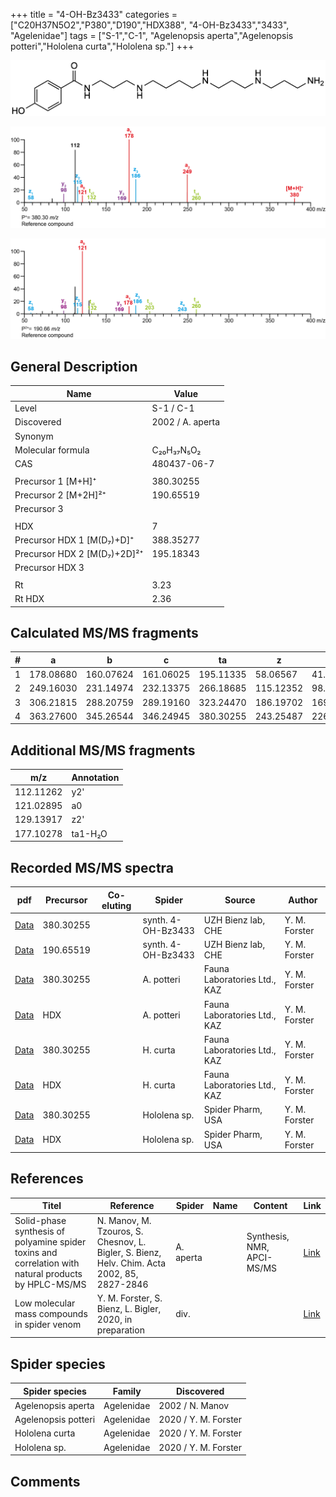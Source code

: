+++
title = "4-OH-Bz3433"
categories = ["C20H37N5O2","P380","D190","HDX388",
"4-OH-Bz3433","3433",
"Agelenidae"]
tags = ["S-1","C-1",
"Agelenopsis aperta","Agelenopsis potteri","Hololena curta","Hololena sp."]
+++

![](/img/4-OH-Bz3433.png)

![](/img_MSMS/380_4-OH-Bz3433.png?classes=border)

![](/img_MSMS/380_4-OH-Bz3433_2.png?classes=border)

## General Description

| Name                        | Value            |
|-----------------------------|------------------|
| Level                       | S-1 / C-1                |
| Discovered                  | 2002 / A. aperta |
| Synonym                     |                  |
| Molecular formula           | C₂₀H₃₇N₅O₂       |
| CAS                         | 480437-06-7      |
|                             |                  |
| Precursor 1 [M+H]⁺          | 380.30255        |
| Precursor 2 [M+2H]²⁺        | 190.65519        |
| Precursor 3                 |                  |
|                             |                  |
| HDX                         | 7                |
| Precursor HDX 1 [M(D₇)+D]⁺   | 388.35277        |
| Precursor HDX 2 [M(D₇)+2D]²⁺ | 195.18343        |
| Precursor HDX 3             |                  |
|                             |                  |
| Rt                          | 3.23             |
| Rt HDX                      | 2.36                 |

## Calculated MS/MS fragments

| # | a         | b         | c         | ta        | z         | y         | tz        |
|---|-----------|-----------|-----------|-----------|-----------|-----------|-----------|
| 1 | 178.08680 | 160.07624 | 161.06025 | 195.11335 | 58.06567  | 41.03912  | 75.09222  |
| 2 | 249.16030 | 231.14974 | 232.13375 | 266.18685 | 115.12352 | 98.09697  | 132.15007 |
| 3 | 306.21815 | 288.20759 | 289.19160 | 323.24470 | 186.19702 | 169.17047 | 203.22357 |
| 4 | 363.27600 | 345.26544 | 346.24945 | 380.30255 | 243.25487 | 226.22832 | 260.28142 |

## Additional MS/MS fragments

| m/z       | Annotation |
|-----------|------------|
| 112.11262 | y2'        |
| 121.02895 | a0         |
| 129.13917 | z2'        |
| 177.10278 | ta1-H₂O    |

## Recorded MS/MS spectra

| pdf                                     | Precursor | Co-eluting | Spider             | Source             | Author        |
|-----------------------------------------|-----------|------------|--------------------|--------------------|---------------|
| [Data](/pdf/380_4-OH-Bz3433_3-23.pdf)   | 380.30255 |            | synth. 4-OH-Bz3433 | UZH Bienz lab, CHE | Y. M. Forster |
| [Data](/pdf/380_4-OH-Bz3433_3-23_2.pdf) | 190.65519 |            | synth. 4-OH-Bz3433 | UZH Bienz lab, CHE | Y. M. Forster |
| [Data](/pdf/A-potteri/380_4-OH-Bz3433_Ap.pdf) | 380.30255 |           | A. potteri | Fauna Laboratories Ltd., KAZ | Y. M. Forster |
| [Data](/pdf/A-potteri/380_4-OH-Bz3433_Ap_HDX.pdf) | HDX |           | A. potteri | Fauna Laboratories Ltd., KAZ | Y. M. Forster |
| [Data](/pdf/H-curta/380_4-OH-Bz3433_Hc.pdf) | 380.30255 |           | H. curta | Fauna Laboratories Ltd., KAZ | Y. M. Forster |
| [Data](/pdf/H-curta/380_4-OH-Bz3433_Hc_HDX.pdf) | HDX |           | H. curta | Fauna Laboratories Ltd., KAZ | Y. M. Forster |
| [Data](/pdf/Hololena-sp/380_4-OH-Bz3433_Ho-sp.pdf) | 380.30255 |           | Hololena sp. | Spider Pharm, USA | Y. M. Forster |
| [Data](/pdf/Hololena-sp/380_4-OH-Bz3433_Ho-sp_HDX.pdf) | HDX |           | Hololena sp. | Spider Pharm, USA | Y. M. Forster |


## References

| Titel                                                                                                | Reference                                                                                   | Spider    | Name | Content               | Link                                              |
|------------------------------------------------------------------------------------------------------|---------------------------------------------------------------------------------------------|-----------|------|-----------------------|---------------------------------------------------|
| Solid-phase synthesis of polyamine spider toxins and correlation with natural products by HPLC-MS/MS | N. Manov, M. Tzouros, S. Chesnov, L. Bigler, S. Bienz, Helv. Chim. Acta 2002, 85, 2827-2846 | A. aperta |      | Synthesis, NMR, APCI-MS/MS | [Link](https://onlinelibrary.wiley.com/doi/abs/10.1002/1522-2675%28200209%2985%3A9%3C2827%3A%3AAID-HLCA2827%3E3.0.CO%3B2-5) |
| Low molecular mass compounds in spider venom      | Y. M. Forster, S. Bienz, L. Bigler, 2020, in preparation          | div.       |   |   | [Link](unknown) |

## Spider species

| Spider species     | Family     | Discovered      |
|--------------------|------------|-----------------|
| Agelenopsis aperta | Agelenidae | 2002 / N. Manov |
| Agelenopsis potteri | Agelenidae | 2020 / Y. M. Forster |
| Hololena curta | Agelenidae | 2020 / Y. M. Forster |
| Hololena sp. | Agelenidae | 2020 / Y. M. Forster |

## Comments